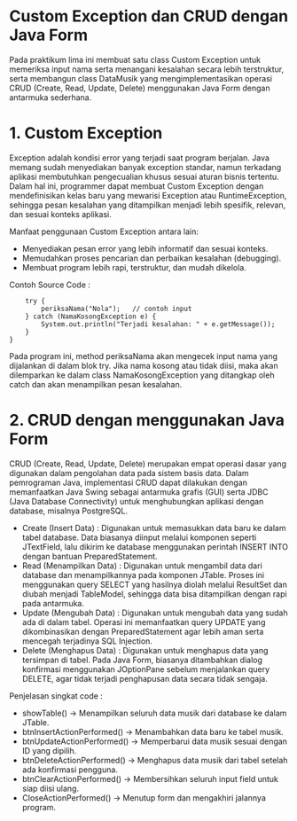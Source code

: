 # Custom Exception dan CRUD dengan Java Form
Pada praktikum lima ini membuat satu class Custom Exception untuk memeriksa input nama serta menangani kesalahan secara lebih terstruktur, serta membangun class DataMusik yang mengimplementasikan operasi CRUD (Create, Read, Update, Delete) menggunakan Java Form dengan antarmuka sederhana.

# 1.  Custom Exception
Exception adalah kondisi error yang terjadi saat program berjalan. Java memang sudah menyediakan banyak exception standar, namun terkadang aplikasi membutuhkan pengecualian khusus sesuai aturan bisnis tertentu. Dalam hal ini, programmer dapat membuat Custom Exception dengan mendefinisikan kelas baru yang mewarisi Exception atau RuntimeException, sehingga pesan kesalahan yang ditampilkan menjadi lebih spesifik, relevan, dan sesuai konteks aplikasi.

Manfaat penggunaan Custom Exception antara lain:
- Menyediakan pesan error yang lebih informatif dan sesuai konteks.
- Memudahkan proses pencarian dan perbaikan kesalahan (debugging).
- Membuat program lebih rapi, terstruktur, dan mudah dikelola.

Contoh Source Code :

        try {
            periksaNama("Nola");   // contoh input
        } catch (NamaKosongException e) {
            System.out.println("Terjadi kesalahan: " + e.getMessage());
        }
    }

Pada program ini, method periksaNama akan mengecek input nama yang dijalankan di dalam blok try. Jika nama kosong atau tidak diisi, maka akan dilemparkan ke dalam class NamaKosongException yang ditangkap oleh catch dan akan menampilkan pesan kesalahan.

# 2. CRUD dengan menggunakan Java Form
CRUD (Create, Read, Update, Delete) merupakan empat operasi dasar yang digunakan dalam pengolahan data pada sistem basis data. Dalam pemrograman Java, implementasi CRUD dapat dilakukan dengan memanfaatkan Java Swing sebagai antarmuka grafis (GUI) serta JDBC (Java Database Connectivity) untuk menghubungkan aplikasi dengan database, misalnya PostgreSQL.
- Create (Insert Data) : 
Digunakan untuk memasukkan data baru ke dalam tabel database. Data biasanya diinput melalui komponen seperti JTextField, lalu dikirim ke database menggunakan perintah INSERT INTO dengan bantuan PreparedStatement.
- Read (Menampilkan Data) : 
Digunakan untuk mengambil data dari database dan menampilkannya pada komponen JTable. Proses ini menggunakan query SELECT yang hasilnya diolah melalui ResultSet dan diubah menjadi TableModel, sehingga data bisa ditampilkan dengan rapi pada antarmuka.
- Update (Mengubah Data) : 
Digunakan untuk mengubah data yang sudah ada di dalam tabel. Operasi ini memanfaatkan query UPDATE yang dikombinasikan dengan PreparedStatement agar lebih aman serta mencegah terjadinya SQL Injection.
- Delete (Menghapus Data) : 
Digunakan untuk menghapus data yang tersimpan di tabel. Pada Java Form, biasanya ditambahkan dialog konfirmasi menggunakan JOptionPane sebelum menjalankan query DELETE, agar tidak terjadi penghapusan data secara tidak sengaja.

Penjelasan singkat code :

- showTable() →  Menampilkan seluruh data musik dari database ke dalam JTable.
- btnInsertActionPerformed() →  Menambahkan data baru ke tabel musik.
- btnUpdateActionPerformed() → Memperbarui data musik sesuai dengan ID yang dipilih.
- btnDeleteActionPerformed() → Menghapus data musik dari tabel setelah ada konfirmasi pengguna.
- btnClearActionPerformed() → Membersihkan seluruh input field untuk siap diisi ulang.
- CloseActionPerformed() → Menutup form dan mengakhiri jalannya program.


